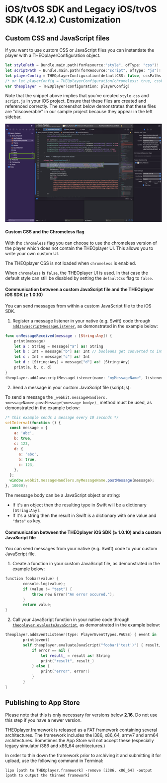 # iOS/tvOS SDK and Legacy iOS/tvOS SDK (4.12.x) Customization

## Custom CSS and JavaScript files

If you want to use custom CSS or JavaScript files you can instantiate the player with a THEOplayerConfiguration object.

```swift
let stylePath = Bundle.main.path(forResource:"style", ofType: "css")!
let scriptPath = Bundle.main.path(forResource:"script", ofType: "js")!
let playerConfig = THEOplayerConfiguration(defaultCSS: false, cssPaths:[stylePath], jsPaths: [scriptPath])
/* or let playerConfig = THEOplayerConfiguration(chromeless: true, cssPaths:[stylePath], jsPaths: [scriptPath]) */
var theoplayer = THEOplayer(configuration: playerConfig)
```

Note that the snippet above implies that you've created `style.css` and `script.js` in your iOS project.
Ensure that these files are created and referenced correctly.
The screenshot below demonstrates that these files are "discoverable" in our sample project because they appear in the left sidebar.

![](../../../../../theoplayer/assets/img/ios-sdk-customization-sidebar.png)

#### Custom CSS and the Chromeless flag

With the `chromeless` flag you can choose to use the chromeless version of the player which does not contain the THEOplayer UI.
This allows you to write your own custom UI.

The THEOplayer CSS is not loaded when `chromeless` is enabled.

When `chromeless` is `false`, the THEOplayer UI is used.
In that case the default style can still be disabled by setting the `defaultCss` flag to `false`.

#### Communication between a custom JavaScript file and the THEOplayer iOS SDK (≥ 1.0.10)

You can send messages from within a custom JavaScript file to the iOS SDK.

1. Register a message listener in your native (e.g. Swift) code through [`addJavascriptMessageListener`](<pathname:///theoplayer/v4/api-reference/ios/Classes/THEOplayer.html#/c:@CM@THEOplayerSDK@objc(cs)THEOplayer(im)addJavascriptMessageListenerWithName:listener:>), as demonstrated in the example below:

```swift
func onMessageReceived(message : [String:Any]) {
    print(message)
    let a : String = message["a"] as! String
    let b : Int = message["b"] as! Int // booleans get converted to integers
    let c : Int = message["c"] as! Int
    let d : [String:Any] = message["d"] as! [String:Any]
    print(a, b, c, d)
}
theoplayer.addJavascriptMessageListener(name: "myMessageName", listener: onMessageReceived)
```

2. Send a message in your custom JavaScript file (script.js):

To send a message the `_webkit.messageHandlers.<messageName>.postMessage(<message body>)_` method must be used,
as demonstrated in the example below:

```javascript
/* this example sends a message every 10 seconds */
setInterval(function () {
  const message = {
    a: 'abc',
    b: true,
    c: 123,
    d: {
      a: 'abc',
      b: true,
      c: 123,
    },
  };
  window.webkit.messageHandlers.myMessageName.postMessage(message);
}, 10000);
```

The message body can be a JavaScript object or string:

- If it's an object then the resulting type in Swift will be a dictionary `[String:Any]`.
- If it's a string then the result in Swift is a dictionary with one value and `"data"` as key.

#### Communication between the THEOplayer iOS SDK (≥ 1.0.10) and a custom JavaScript file

You can send messages from your native (e.g. Swift) code to your custom JavaScript file.

1. Create a function in your custom JavaScript file, as demonstrated in the example below:

```swift
function foobar(value) {
        console.log(value);
        if (value != "test") {
            throw new Error("An error occured.");
        }
        return value;
}
```

2. Call your JavaScript function in your native code through [`theoplayer.evaluateJavaScript`](<pathname:///theoplayer/v4/api-reference/ios/Classes/THEOplayer.html#/c:@CM@THEOplayerSDK@objc(cs)THEOplayer(im)evaluateJavaScript:completionHandler:>), as demonstrated in the example below:

```swift
theoplayer.addEventListener(type: PlayerEventTypes.PAUSE) { event in
        print(event)
        self.theoplayer.evaluateJavaScript("foobar('test')") { result, error in
            if error == nil {
                let result_ = result as! String
                print("result", result_)
            } else {
                print("error", error!)
            }
        }
}
```

## Publishing to App Store

Please note that this is only necessary for versions below **2.16**. Do not use this step if you have a newer version.

THEOplayer.framework is released as a FAT framework containing several architectures. The framework includes the i386, x86_64, armv7 and arm64 architectures. Sometimes the App Store will not accept these (especially legacy simulator i386 and x86_64 architectures.)

In order to thin down the framework prior to archiving it and submitting it for upload, use the following command in Terminal:

```text
lipo [path to THEOplayer.framework] -remove [i386, x86_64] -output [path to output the thinned framework]
```
